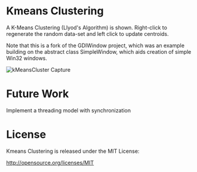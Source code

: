 Kmeans Clustering
=================

A K-Means Clustering (Llyod's Algorithm) is shown. Right-click to regenerate the random data-set and left click to update centroids.  
 
Note that this is a fork of the GDIWindow project, which was an example building on the abstract class SimpleWindow, which aids creation of simple Win32 windows.  

![kMeansCluster Capture](https://raw.github.com/AlexShows/kMeansCluster/master/kMC_cap.jpg) 

Future Work
===========

Implement a threading model with synchronization

License
=======
Kmeans Clustering is released under the MIT License:  

http://opensource.org/licenses/MIT